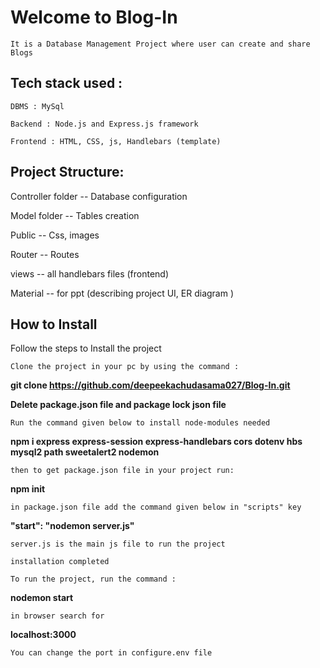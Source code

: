 # Welcome to Blog-In

`It is a Database Management Project where user can create and share Blogs`

## Tech stack used :

`DBMS : MySql`

`Backend : Node.js and Express.js framework `

`Frontend : HTML, CSS, js, Handlebars (template)`


## Project Structure:

Controller folder -- Database configuration 

Model folder -- Tables creation 

Public -- Css, images 

Router -- Routes 

views -- all handlebars files (frontend)

Material -- for ppt (describing project UI, ER diagram )

## How to Install

Follow the steps to Install the project 

`Clone the project in your pc by using the command :`

**git clone https://github.com/deepeekachudasama027/Blog-In.git**

**Delete package.json file and package lock json file**

`Run the command given below to install node-modules needed`

**npm i express express-session express-handlebars cors dotenv hbs mysql2 path sweetalert2 nodemon**
 
`then to get package.json file in your project run:`

**npm init**

`in package.json file add the command given below in "scripts" key`

**"start": "nodemon server.js"**

`server.js is the main js file to run the project`

`installation completed`

`To run the project, run the command :`

**nodemon start**

`in browser search for`

**localhost:3000**

`You can change the port in configure.env file`


